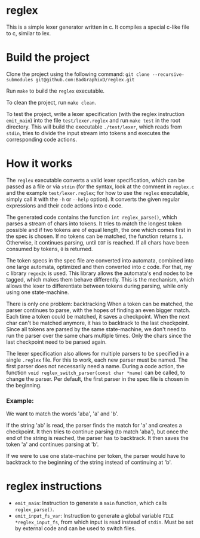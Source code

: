 # reglex

This is a simple lexer generator written in c. It compiles a special c-like file to c, similar to lex.

# Build the project

Clone the project using the following command:
`git clone --recursive-submodules git@github.com:BadGraphixD/reglex.git`

Run `make` to build the `reglex` executable.

To clean the project, run `make clean`.

To test the project, write a lexer specification (with the reglex instruction `emit_main`)
into the file `test/lexer.reglex` and run `make test` in the root directory. This will
build the executable `./test/lexer`, which reads from `stdin`, tries to divide the input stream
into tokens and executes the corresponding code actions.

# How it works

The `reglex` executable converts a valid lexer specification, which can be passed as a file or via
`stdin` (for the syntax, look at the comment in `reglex.c` and the example `test/lexer.reglex`;
for how to use the `reglex` executable, simply call it with the `-h` or `--help` option). It
converts the given regular expressions and their code actions into c code.

The generated code contains the function `int reglex_parse()`, which parses a stream of chars
into tokens. It tries to match the longest token possible and if two tokens are of equal length,
the one which comes first in the spec is chosen. If no tokens can be matched, the function returns
`1`. Otherwise, it continues parsing, until `EOF` is reached. If all chars have been consumed
by tokens, `0` is returned.

The token specs in the spec file are converted into automata, combined into one large automata,
optimized and then converted into c code. For that, my c library `regex2c` is used. This
library allows the automata's end nodes to be tagged, which makes them behave differently. This
is the mechanism, which allows the lexer to differentiate between tokens during parsing, while
only using one state-machine.

There is only one problem: backtracking
When a token can be matched, the parser continues to parse, with the hopes of finding an even
bigger match. Each time a token could be matched, it saves a checkpoint. When the next char
can't be matched anymore, it has to backtrack to the last checkpoint. Since all tokens are parsed
by the same state-machine, we don't need to run the parser over the same chars multiple times.
Only the chars since the last checkpoint need to be parsed again.

The lexer specification also allows for multiple parsers to be specified in a single `.reglex` file.
For this to work, each new parser must be named. The first parser does not necessarily need a name.
During a code action, the function `void reglex_switch_parser(const char *name)` can be called, to
change the parser. Per default, the first parser in the spec file is chosen in the beginning.

### Example:

We want to match the words 'aba', 'a' and 'b'.

If the string 'ab' is read, the parser finds the match for 'a' and creates a checkpoint. It then
tries to continue parsing (to match 'aba'), but once the end of the string is reached, the parser
has to backtrack. It then saves the token 'a' and continues parsing at 'b'.

If we were to use one state-machine per token, the parser would have to backtrack to the beginning
of the string instead of continuing at 'b'.

# reglex instructions

- `emit_main`: Instruction to generate a `main` function, which calls `reglex_parse()`.
- `emit_input_fs_var`: Instruction to generate a global variable `FILE *reglex_input_fs`, from which
  input is read instead of `stdin`. Must be set by external code and can be used to switch files.
